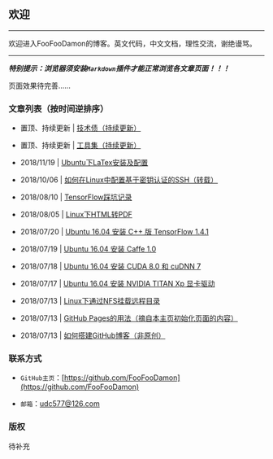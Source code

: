 <meta http-equiv="Content-Type" content="text/html; charset=utf-8">

## 欢迎

---------------------------------------------------------------------------

欢迎进入FooFooDamon的博客。英文代码，中文文档，理性交流，谢绝谩骂。

---------------------------------------------------------------------------

***特别提示：浏览器须安装`Markdown`插件才能正常浏览各文章页面！！！***

页面效果待完善……

### 文章列表（按时间逆排序）

* 置顶、持续更新 | <a href="技术债（持续更新）.md">技术债（持续更新）</a>

* 置顶、持续更新 | <a href="工具集（持续更新）.md">工具集（持续更新）</a>

* 2018/11/19 | <a href="Ubuntu下LaTex安装及配置.md">Ubuntu下LaTex安装及配置</a>

* 2018/10/06 | <a href="如何在Linux中配置基于密钥认证的SSH（转载）.pdf">如何在Linux中配置基于密钥认证的SSH（转载）</a>

* 2018/08/10 | <a href="TensorFlow踩坑记录.md">TensorFlow踩坑记录</a>

* 2018/08/05 | <a href="Linux下HTML转PDF.md">Linux下HTML转PDF</a>

* 2018/07/20 | <a href="Ubuntu_16.04安装C++版TensorFlow_1.4.1.md">Ubuntu 16.04 安装 C++ 版 TensorFlow 1.4.1</a>

* 2018/07/19 | <a href="Ubuntu_16.04安装Caffe_1.0.md">Ubuntu 16.04 安装 Caffe 1.0</a>

* 2018/07/18 | <a href="Ubuntu_16.04安装CUDA_8.0和cuDNN_7.md">Ubuntu 16.04 安装 CUDA 8.0 和 cuDNN 7</a>

* 2018/07/17 | <a href="Ubuntu_16.04安装NVIDIA_TITAN_Xp显卡驱动.md">Ubuntu 16.04 安装 NVIDIA TITAN Xp 显卡驱动</a>

* 2018/07/13 | <a href="Linux下通过NFS挂载远程目录.md">Linux下通过NFS挂载远程目录</a>

* 2018/07/13 | <a href="GitHub_Pages的用法.md">GitHub Pages的用法（摘自本主页初始化页面的内容）</a>

* 2018/07/13 | <a href="如何搭建GitHub博客（非原创）.md">如何搭建GitHub博客（非原创）</a>


### 联系方式

* `GitHub主页`：[https://github.com/FooFooDamon](https://github.com/FooFooDamon)

* `邮箱`：<udc577@126.com>


### 版权

待补充

